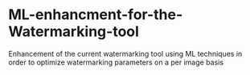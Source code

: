 # ML-enhancment-for-the-Watermarking-tool
Enhancement of the current watermarking tool using ML techniques in order to optimize watermarking parameters on a per image basis
